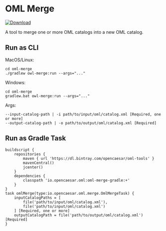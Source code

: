 # OML Merge

[ ![Download](https://api.bintray.com/packages/opencaesar/oml-tools/oml-merge/images/download.svg) ](https://bintray.com/opencaesar/oml-tools/oml-merge/_latestVersion)

A tool to merge one or more OML catalogs into a new OML catalog.

## Run as CLI

MacOS/Linux:
```
cd oml-merge
./gradlew owl-merge:run --args="..."
```
Windows:
```
cd oml-merge
gradlew.bat owl-merge:run --args="..."
```
Args:
```
--input-catalog-path | -i path/to/input/oml/catalog.xml [Required, one or more]
--output-catalog-path | -o path/to/output/oml/catalog.xml [Required]
```

## Run as Gradle Task
```
buildscript {
	repositories {
		maven { url 'https://dl.bintray.com/opencaesar/oml-tools' }
  		mavenCentral()
		jcenter()
	}
	dependencies {
		classpath 'io.opencaesar.oml:oml-merge-gradle:+'
	}
}
task omlMerge(type:io.opencaesar.oml.merge.OmlMergeTask) {
	inputCatalogPaths = [
        file('path/to/input/oml/catalog.xml'),
        file('path/to/input/oml/catalog.xml')
    ] [Required, one or more]
	outputCatalogPath = file('path/to/output/oml/catalog.xml') [Required]
}               
```